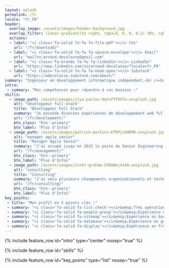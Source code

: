 ```yaml
---
layout: splash
permalink: /fr
locale: "fr_FR"
header:
  overlay_image: /assets/images/header-background.jpg
  overlay_filter: linear-gradient(to right, rgba(0, 0, 0, 0.2) 30%, rgba(164, 10, 10, 0.2))
  actions:
  - label: "<i class='fa-solid fa-fw fa-file-pdf'></i> CVs"
    url: "/fr/download/"  
  - label: "<i class='fa-solid fa-fw fa-square-envelope'></i> Email"
    url: "mailto:arnaud.decolasse@gmail.com"
  - label: "<i class='fa-brands fa-fw fa-linkedin'></i> LinkedIn"
    url: "https://www.linkedin.com/in/arnaud-decolasse/?locale=fr_FR"
  - label: "<i class='fa-solid fa-fw fa-book-open'></i> Substack"
    url: "https://adecolasse.substack.com/about/"
summary: "Ingénieur en développement informatique indépendant.<br /><br />15 ans d'expérience au sein de groupes tel qu'Expedia et Bouygues Telecom, en France et aux États-Unis.<br />"
intro:
 - summary: "Mes compétences pour répondre à vos besoins :"
skills:
  - image_path: /assets/images/ilya-pavlov-OqtafYT5kTw-unsplash.jpg
    alt: "développeur full-stack"
    title: "Développeur Full Stack"
    summary: "Je possède diverses expériences de développement web full stack, avec une spécialisation sur la partie back-end et les technologies APIs, y compris sur le Cloud."
    url: "/fr/development/"
    btn_class: "btn--primary"
    btn_label: "Plus d'Infos"    
  - image_path: /assets/images/patrick-perkins-ETRPjvb0KM0-unsplash.jpg
    alt: "manager agile senior"
    title: "Manager Agile Senior"
    summary: "J'ai occupé jusqu'en 2023 le poste de Senior Engineering Manager, utilisant les méthodes Agile pour organiser des équipes de développement poylvalentes."
    url: "/fr/management/"
    btn_class: "btn--primary"    
    btn_label: "Plus d'Infos"
  - image_path: /assets/images/scott-graham-5fNmWej4tAA-unsplash.jpg
    alt: "consulting"
    title: "Consulting"
    summary: "J'ai vécu plusieurs changements organisationnels et technologiques durant ma carrière, tout en prenant part aux choix structurants impactant les équipes."
    url: "/fr/consulting/"
    btn_class: "btn--primary"    
    btn_label: "Plus d'Infos"
key_points:
 - title: "Mon profil en 5 points clés :"
 - summary: "<i class='fa-solid fa-list-check'></i>&emsp;Très opérationnel grace à mes compétences techniques, produit et manageriales"
 - summary: "<i class='fa-solid fa-people-group'></i>&emsp;Expérience de manager agile et de coach technique avec focus sur la qualité "
 - summary: "<i class='fa-solid fa-sitemap'></i>&emsp;Expérience en back-end API REST et architectures orientées domaines"
 - summary: "<i class='fa-solid fa-database'></i>&emsp;Expérience en gestion de base de données relationnelles et documents"
 - summary: "<i class='fa-solid fa-display'></i>&emsp;Expérience en front-end JS (React, NodeJS) avec utilisation d'API GraphQL"
---
```


{% include feature_row id="intro" type="center" nosep="true" %}

{% include feature_row id="skills" %}

{% include feature_row id="key_points" type="list" nosep="true" %}
